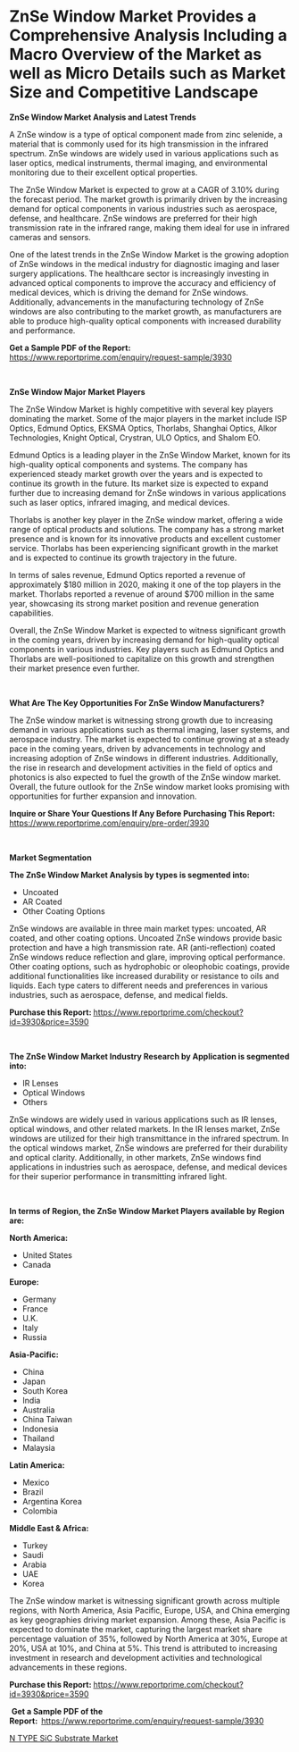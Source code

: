 <p><h1>ZnSe Window Market Provides a Comprehensive Analysis Including a Macro Overview of the Market as well as Micro Details such as Market Size and Competitive Landscape</h1></p><p><strong>ZnSe Window Market Analysis and Latest Trends</strong></p>
<p><p>A ZnSe window is a type of optical component made from zinc selenide, a material that is commonly used for its high transmission in the infrared spectrum. ZnSe windows are widely used in various applications such as laser optics, medical instruments, thermal imaging, and environmental monitoring due to their excellent optical properties.</p><p>The ZnSe Window Market is expected to grow at a CAGR of 3.10% during the forecast period. The market growth is primarily driven by the increasing demand for optical components in various industries such as aerospace, defense, and healthcare. ZnSe windows are preferred for their high transmission rate in the infrared range, making them ideal for use in infrared cameras and sensors.</p><p>One of the latest trends in the ZnSe Window Market is the growing adoption of ZnSe windows in the medical industry for diagnostic imaging and laser surgery applications. The healthcare sector is increasingly investing in advanced optical components to improve the accuracy and efficiency of medical devices, which is driving the demand for ZnSe windows. Additionally, advancements in the manufacturing technology of ZnSe windows are also contributing to the market growth, as manufacturers are able to produce high-quality optical components with increased durability and performance.</p></p>
<p><strong>Get a Sample PDF of the Report:&nbsp;</strong> <a href="https://www.reportprime.com/enquiry/request-sample/3930">https://www.reportprime.com/enquiry/request-sample/3930</a></p>
<p>&nbsp;</p>
<p><strong>ZnSe Window Major Market Players</strong></p>
<p><p>The ZnSe Window Market is highly competitive with several key players dominating the market. Some of the major players in the market include ISP Optics, Edmund Optics, EKSMA Optics, Thorlabs, Shanghai Optics, Alkor Technologies, Knight Optical, Crystran, ULO Optics, and Shalom EO. </p><p>Edmund Optics is a leading player in the ZnSe Window Market, known for its high-quality optical components and systems. The company has experienced steady market growth over the years and is expected to continue its growth in the future. Its market size is expected to expand further due to increasing demand for ZnSe windows in various applications such as laser optics, infrared imaging, and medical devices.</p><p>Thorlabs is another key player in the ZnSe window market, offering a wide range of optical products and solutions. The company has a strong market presence and is known for its innovative products and excellent customer service. Thorlabs has been experiencing significant growth in the market and is expected to continue its growth trajectory in the future.</p><p>In terms of sales revenue, Edmund Optics reported a revenue of approximately $180 million in 2020, making it one of the top players in the market. Thorlabs reported a revenue of around $700 million in the same year, showcasing its strong market position and revenue generation capabilities.</p><p>Overall, the ZnSe Window Market is expected to witness significant growth in the coming years, driven by increasing demand for high-quality optical components in various industries. Key players such as Edmund Optics and Thorlabs are well-positioned to capitalize on this growth and strengthen their market presence even further.</p></p>
<p>&nbsp;</p>
<p><strong>What Are The Key Opportunities For ZnSe Window Manufacturers?</strong></p>
<p><p>The ZnSe window market is witnessing strong growth due to increasing demand in various applications such as thermal imaging, laser systems, and aerospace industry. The market is expected to continue growing at a steady pace in the coming years, driven by advancements in technology and increasing adoption of ZnSe windows in different industries. Additionally, the rise in research and development activities in the field of optics and photonics is also expected to fuel the growth of the ZnSe window market. Overall, the future outlook for the ZnSe window market looks promising with opportunities for further expansion and innovation.</p></p>
<p><strong>Inquire or Share Your Questions If Any Before Purchasing This Report:</strong> <a href="https://www.reportprime.com/enquiry/pre-order/3930">https://www.reportprime.com/enquiry/pre-order/3930</a></p>
<p>&nbsp;</p>
<p><strong>Market Segmentation</strong></p>
<p><strong>The ZnSe Window Market Analysis by types is segmented into:</strong></p>
<p><ul><li>Uncoated</li><li>AR Coated</li><li>Other Coating Options</li></ul></p>
<p><p>ZnSe windows are available in three main market types: uncoated, AR coated, and other coating options. Uncoated ZnSe windows provide basic protection and have a high transmission rate. AR (anti-reflection) coated ZnSe windows reduce reflection and glare, improving optical performance. Other coating options, such as hydrophobic or oleophobic coatings, provide additional functionalities like increased durability or resistance to oils and liquids. Each type caters to different needs and preferences in various industries, such as aerospace, defense, and medical fields.</p></p>
<p><strong>Purchase this Report:&nbsp;</strong><a href="https://www.reportprime.com/checkout?id=3930&price=3590">https://www.reportprime.com/checkout?id=3930&price=3590</a></p>
<p>&nbsp;</p>
<p><strong>The ZnSe Window Market Industry Research by Application is segmented into:</strong></p>
<p><ul><li>IR Lenses</li><li>Optical Windows</li><li>Others</li></ul></p>
<p><p>ZnSe windows are widely used in various applications such as IR lenses, optical windows, and other related markets. In the IR lenses market, ZnSe windows are utilized for their high transmittance in the infrared spectrum. In the optical windows market, ZnSe windows are preferred for their durability and optical clarity. Additionally, in other markets, ZnSe windows find applications in industries such as aerospace, defense, and medical devices for their superior performance in transmitting infrared light.</p></p>
<p>&nbsp;</p>
<p><strong>In terms of Region, the ZnSe Window Market Players available by Region are:</strong></p>
<p>
    <p> <strong> North America: </strong>
        <ul>
            <li>United States</li>
            <li>Canada</li>
        </ul>
        </p> 
    <p> <strong> Europe: </strong>
        <ul>
            <li>Germany</li>
            <li>France</li>
            <li>U.K.</li>
            <li>Italy</li>
            <li>Russia</li>
        </ul>
        </p> 
    <p> <strong> Asia-Pacific: </strong>
        <ul>
            <li>China</li>
            <li>Japan</li>
            <li>South Korea</li>
            <li>India</li>
            <li>Australia</li>
            <li>China Taiwan</li>
            <li>Indonesia</li>
            <li>Thailand</li>
            <li>Malaysia</li>
        </ul>
        </p> 
    <p> <strong> Latin America: </strong>
        <ul>
            <li>Mexico</li>
            <li>Brazil</li>
            <li>Argentina Korea</li>
            <li>Colombia</li>
        </ul>
        </p> 
    <p> <strong> Middle East & Africa: </strong>
        <ul>
            <li>Turkey</li>
            <li>Saudi</li>
            <li>Arabia</li>
            <li>UAE</li>
            <li>Korea</li>
        </ul>
    </p>
    </p>
<p><p>The ZnSe window market is witnessing significant growth across multiple regions, with North America, Asia Pacific, Europe, USA, and China emerging as key geographies driving market expansion. Among these, Asia Pacific is expected to dominate the market, capturing the largest market share percentage valuation of 35%, followed by North America at 30%, Europe at 20%, USA at 10%, and China at 5%. This trend is attributed to increasing investment in research and development activities and technological advancements in these regions.</p></p>
<p><strong>Purchase this Report: </strong><a href="https://www.reportprime.com/checkout?id=3930&price=3590">https://www.reportprime.com/checkout?id=3930&price=3590</a></p>
<p>&nbsp;<strong>Get a Sample PDF of the Report:&nbsp;&nbsp;</strong><a href="https://www.reportprime.com/enquiry/request-sample/3930">https://www.reportprime.com/enquiry/request-sample/3930</a></p>
<p><strong></strong></p>
<p><p><a href="https://github.com/AKSHATREPORTPRIME/Market-Research-Report-List-4/blob/main/n-type-sic-substrate-market.md">N TYPE SiC Substrate Market</a></p></p>